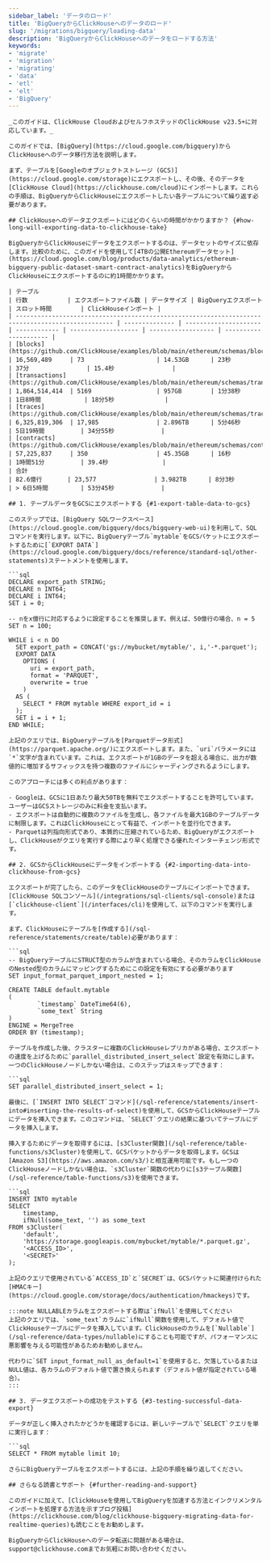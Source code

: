 ```yaml
---
sidebar_label: 'データのロード'
title: 'BigQueryからClickHouseへのデータのロード'
slug: '/migrations/bigquery/loading-data'
description: 'BigQueryからClickHouseへのデータをロードする方法'
keywords:
- 'migrate'
- 'migration'
- 'migrating'
- 'data'
- 'etl'
- 'elt'
- 'BigQuery'
---
```




```mdx
_このガイドは、ClickHouse CloudおよびセルフホステッドのClickHouse v23.5+に対応しています。_

このガイドでは、[BigQuery](https://cloud.google.com/bigquery)からClickHouseへのデータ移行方法を説明します。

まず、テーブルを[Googleのオブジェクトストレージ (GCS)](https://cloud.google.com/storage)にエクスポートし、その後、そのデータを[ClickHouse Cloud](https://clickhouse.com/cloud)にインポートします。これらの手順は、BigQueryからClickHouseにエクスポートしたい各テーブルについて繰り返す必要があります。

## ClickHouseへのデータエクスポートにはどのくらいの時間がかかりますか？ {#how-long-will-exporting-data-to-clickhouse-take}

BigQueryからClickHouseにデータをエクスポートするのは、データセットのサイズに依存します。比較のために、このガイドを使用して[4TBの公開Ethereumデータセット](https://cloud.google.com/blog/products/data-analytics/ethereum-bigquery-public-dataset-smart-contract-analytics)をBigQueryからClickHouseにエクスポートするのに約1時間かかります。

| テーブル                                                                                           | 行数           | エクスポートファイル数 | データサイズ | BigQueryエクスポート | スロット時間        | ClickHouseインポート |
| ------------------------------------------------------------------------------------------------- | -------------- | --------------------- | ------------ | ------------------- | ------------------ | --------------------- |
| [blocks](https://github.com/ClickHouse/examples/blob/main/ethereum/schemas/blocks.md)          | 16,569,489     | 73                    | 14.53GB      | 23秒                | 37分                | 15.4秒                |
| [transactions](https://github.com/ClickHouse/examples/blob/main/ethereum/schemas/transactions.md) | 1,864,514,414  | 5169                  | 957GB        | 1分38秒             | 1日8時間            | 18分5秒              |
| [traces](https://github.com/ClickHouse/examples/blob/main/ethereum/schemas/traces.md)          | 6,325,819,306  | 17,985                | 2.896TB      | 5分46秒             | 5日19時間          | 34分55秒             |
| [contracts](https://github.com/ClickHouse/examples/blob/main/ethereum/schemas/contracts.md)      | 57,225,837     | 350                   | 45.35GB      | 16秒                | 1時間51分          | 39.4秒               |
| 合計                                                                                               | 82.6億行       | 23,577                | 3.982TB      | 8分3秒              | > 6日5時間         | 53分45秒             |

## 1. テーブルデータをGCSにエクスポートする {#1-export-table-data-to-gcs}

このステップでは、[BigQuery SQLワークスペース](https://cloud.google.com/bigquery/docs/bigquery-web-ui)を利用して、SQLコマンドを実行します。以下に、BigQueryテーブル`mytable`をGCSバケットにエクスポートするために[`EXPORT DATA`](https://cloud.google.com/bigquery/docs/reference/standard-sql/other-statements)ステートメントを使用します。

```sql
DECLARE export_path STRING;
DECLARE n INT64;
DECLARE i INT64;
SET i = 0;

-- nをx億行に対応するように設定することを推奨します。例えば、50億行の場合、n = 5
SET n = 100;

WHILE i < n DO
  SET export_path = CONCAT('gs://mybucket/mytable/', i,'-*.parquet');
  EXPORT DATA
    OPTIONS (
      uri = export_path,
      format = 'PARQUET',
      overwrite = true
    )
  AS (
    SELECT * FROM mytable WHERE export_id = i
  );
  SET i = i + 1;
END WHILE;

上記のクエリでは、BigQueryテーブルを[Parquetデータ形式](https://parquet.apache.org/)にエクスポートします。また、`uri`パラメータには`*`文字が含まれています。これは、エクスポートが1GBのデータを超える場合に、出力が数値的に増加するサフィックスを持つ複数のファイルにシャーディングされるようにします。

このアプローチには多くの利点があります：

- Googleは、GCSに1日あたり最大50TBを無料でエクスポートすることを許可しています。ユーザーはGCSストレージのみに料金を支払います。
- エクスポートは自動的に複数のファイルを生成し、各ファイルを最大1GBのテーブルデータに制限します。これはClickHouseにとって有益で、インポートを並行化できます。
- Parquetは列指向形式であり、本質的に圧縮されているため、BigQueryがエクスポートし、ClickHouseがクエリを実行する際により早く処理できる優れたインターチェンジ形式です。

## 2. GCSからClickHouseにデータをインポートする {#2-importing-data-into-clickhouse-from-gcs}

エクスポートが完了したら、このデータをClickHouseのテーブルにインポートできます。[ClickHouse SQLコンソール](/integrations/sql-clients/sql-console)または[`clickhouse-client`](/interfaces/cli)を使用して、以下のコマンドを実行します。

まず、ClickHouseにテーブルを[作成する](/sql-reference/statements/create/table)必要があります：

```sql
-- BigQueryテーブルにSTRUCT型のカラムが含まれている場合、そのカラムをClickHouseのNested型のカラムにマッピングするためにこの設定を有効にする必要があります
SET input_format_parquet_import_nested = 1;

CREATE TABLE default.mytable
(
        `timestamp` DateTime64(6),
        `some_text` String
)
ENGINE = MergeTree
ORDER BY (timestamp);

テーブルを作成した後、クラスターに複数のClickHouseレプリカがある場合、エクスポートの速度を上げるために`parallel_distributed_insert_select`設定を有効にします。一つのClickHouseノードしかない場合は、このステップはスキップできます：

```sql
SET parallel_distributed_insert_select = 1;

最後に、[`INSERT INTO SELECT`コマンド](/sql-reference/statements/insert-into#inserting-the-results-of-select)を使用して、GCSからClickHouseテーブルにデータを挿入できます。このコマンドは、`SELECT`クエリの結果に基づいてテーブルにデータを挿入します。

挿入するためにデータを取得するには、[s3Cluster関数](/sql-reference/table-functions/s3Cluster)を使用して、GCSバケットからデータを取得します。GCSは[Amazon S3](https://aws.amazon.com/s3/)と相互運用可能です。もし一つのClickHouseノードしかない場合は、`s3Cluster`関数の代わりに[s3テーブル関数](/sql-reference/table-functions/s3)を使用できます。

```sql
INSERT INTO mytable
SELECT
    timestamp,
    ifNull(some_text, '') as some_text
FROM s3Cluster(
    'default',
    'https://storage.googleapis.com/mybucket/mytable/*.parquet.gz',
    '<ACCESS_ID>',
    '<SECRET>'
);

上記のクエリで使用されている`ACCESS_ID`と`SECRET`は、GCSバケットに関連付けられた[HMACキー](https://cloud.google.com/storage/docs/authentication/hmackeys)です。

:::note NULLABLEカラムをエクスポートする際は`ifNull`を使用してください
上記のクエリでは、`some_text`カラムに`ifNull`関数を使用して、デフォルト値でClickHouseテーブルにデータを挿入しています。ClickHouseのカラムを[`Nullable`](/sql-reference/data-types/nullable)にすることも可能ですが、パフォーマンスに悪影響を与える可能性があるためお勧めしません。

代わりに`SET input_format_null_as_default=1`を使用すると、欠落しているまたはNULL値は、各カラムのデフォルト値で置き換えられます（デフォルト値が指定されている場合）。
:::

## 3. データエクスポートの成功をテストする {#3-testing-successful-data-export}

データが正しく挿入されたかどうかを確認するには、新しいテーブルで`SELECT`クエリを単に実行します：

```sql
SELECT * FROM mytable limit 10;

さらにBigQueryテーブルをエクスポートするには、上記の手順を繰り返してください。

## さらなる読書とサポート {#further-reading-and-support}

このガイドに加えて、[ClickHouseを使用してBigQueryを加速する方法とインクリメンタルインポートを処理する方法を示すブログ投稿](https://clickhouse.com/blog/clickhouse-bigquery-migrating-data-for-realtime-queries)も読むことをお勧めします。

BigQueryからClickHouseへのデータ転送に問題がある場合は、support@clickhouse.comまでお気軽にお問い合わせください。
